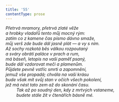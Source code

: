 ```yaml
---
title: '55'
contentType: prose
---
```


_Přetrvá mramory, přetrvá zlaté věže  
a hrobky vladařů tento můj mocný rým:  
zatím co z kamene čas písmo dávno smaže,  
můj verš zde bude dál jasně plát — a vy s ním.  
Až sochy rozkotá běs válkou rozpoutaný  
a sváry obrátí paláce v prach a rum,  
má báseň, letopis na vaši paměť psaný,  
bude dál vzdorovat meči a plamenům.  
Půjdete pevně vstříc smrti a zapomnění,  
jemuž vše propadá; chvála na vaši krásu  
bude však mít svůj stan v očích všech pokolení,  
jež má nést tato zem až do skonání času.  
         Tak až po soudný den, kdy z mrtvých vstaneme,  
         budete stále žít v čtenářích básně mé._
